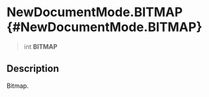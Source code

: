 NewDocumentMode.BITMAP {#NewDocumentMode.BITMAP}
======================

> int **BITMAP**

Description
-----------

Bitmap.
